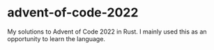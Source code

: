 # advent-of-code-2022
My solutions to Advent of Code 2022 in Rust. I mainly used this as an opportunity to learn the language.
